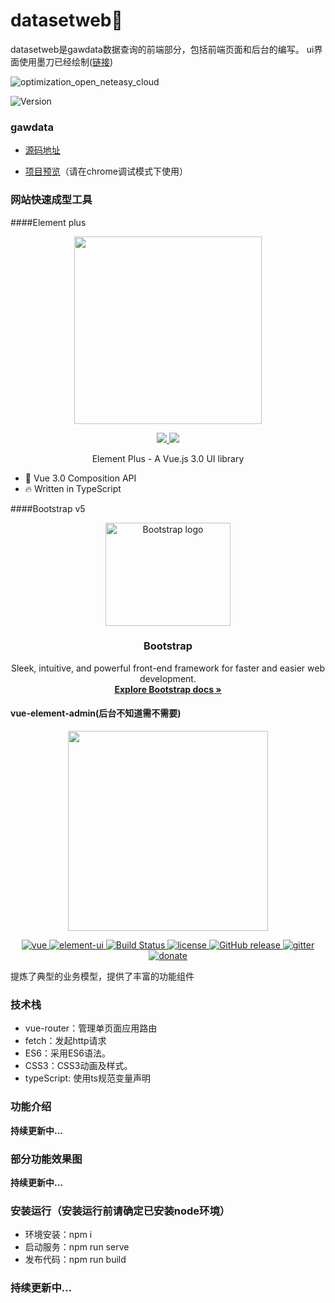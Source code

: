 # datasetweb👋
datasetweb是gawdata数据查询的前端部分，包括前端页面和后台的编写。
ui界面使用墨刀已经绘制([链接](https://modao.cc/app/3545a3a806f09e27ddefacccfcf1eb255badadb5?simulator_type=device&sticky#screen=skhqa326roql4as))

![optimization_open_neteasy_cloud](https://socialify.git.ci/wfs2010/datasetweb/image?language=1&owner=1&theme=Light)


<p>
  <img alt="Version" src="https://img.shields.io/badge/version-1.0.0-blue.svg?cacheSeconds=2592000" /> 
</p>

### gawdata
- [源码地址](https://github.com/wfs2010/datasetweb)

- [项目预览](http://ai1688.shop:8089/)（请在chrome调试模式下使用）

### 网站快速成型工具
####Element plus
<p align="center">
  <img width="300px" src="https://user-images.githubusercontent.com/10731096/95823103-9ce15780-0d5f-11eb-8010-1bd1b5910d4f.png">
</p>
<p align="center">
  <a href="https://www.npmjs.org/package/element-plus">
    <img src="https://img.shields.io/npm/v/element-plus.svg">
  </a>
  <a href="https://npmcharts.com/compare/element-plus?minimal=true">
    <img src="http://img.shields.io/npm/dm/element-plus.svg">
  </a>
  <br>
</p>

<p align="center">Element Plus - A Vue.js 3.0 UI library</p>

* 💪 Vue 3.0 Composition API
* 🔥 Written in TypeScript


####Bootstrap v5

<p align="center">
  <a href="https://getbootstrap.com/">
    <img src="https://getbootstrap.com/docs/5.0/assets/brand/bootstrap-logo-shadow.png" alt="Bootstrap logo" width="200" height="165">
  </a>
</p>

<h3 align="center">Bootstrap</h3>

<p align="center">
  Sleek, intuitive, and powerful front-end framework for faster and easier web development.
  <br>
  <a href="https://getbootstrap.com/docs/5.0/"><strong>Explore Bootstrap docs »</strong></a>
  <br>
</p>

#### vue-element-admin(后台不知道需不需要)
<p align="center">
  <img width="320" src="https://wpimg.wallstcn.com/ecc53a42-d79b-42e2-8852-5126b810a4c8.svg">
</p>

<p align="center">
  <a href="https://github.com/vuejs/vue">
    <img src="https://img.shields.io/badge/vue-2.6.10-brightgreen.svg" alt="vue">
  </a>
  <a href="https://github.com/ElemeFE/element">
    <img src="https://img.shields.io/badge/element--ui-2.7.0-brightgreen.svg" alt="element-ui">
  </a>
  <a href="https://travis-ci.org/PanJiaChen/vue-element-admin" rel="nofollow">
    <img src="https://travis-ci.org/PanJiaChen/vue-element-admin.svg?branch=master" alt="Build Status">
  </a>
  <a href="https://github.com/PanJiaChen/vue-element-admin/blob/master/LICENSE">
    <img src="https://img.shields.io/github/license/mashape/apistatus.svg" alt="license">
  </a>
  <a href="https://github.com/PanJiaChen/vue-element-admin/releases">
    <img src="https://img.shields.io/github/release/PanJiaChen/vue-element-admin.svg" alt="GitHub release">
  </a>
  <a href="https://gitter.im/vue-element-admin/discuss">
    <img src="https://badges.gitter.im/Join%20Chat.svg" alt="gitter">
  </a>
  <a href="https://panjiachen.github.io/vue-element-admin-site/donate">
    <img src="https://img.shields.io/badge/%24-donate-ff69b4.svg" alt="donate">
  </a>
</p>
<p>提炼了典型的业务模型，提供了丰富的功能组件</p>



### 技术栈
- vue-router：管理单页面应用路由
- fetch：发起http请求
- ES6：采用ES6语法。
- CSS3：CSS3动画及样式。
- typeScript: 使用ts规范变量声明

### 功能介绍

**持续更新中...**

### 部分功能效果图

**持续更新中...**

### 安装运行（安装运行前请确定已安装node环境）

- 环境安装：npm i
- 启动服务：npm run serve
- 发布代码：npm run build


### **持续更新中...**
